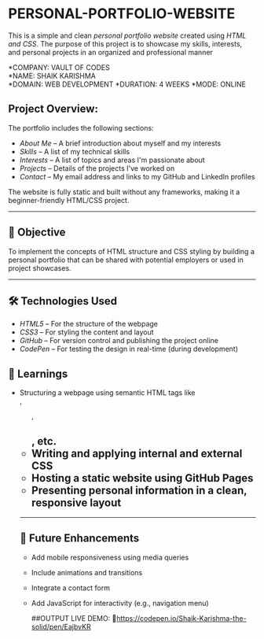 # PERSONAL-PORTFOLIO-WEBSITE

This is a simple and clean *personal portfolio website* created using *HTML and CSS*. The purpose of this project is to showcase my skills, interests, and personal projects in an organized and professional manner

*COMPANY: VAULT OF CODES  
*NAME: SHAIK KARISHMA  
*DOMAIN: WEB DEVELOPMENT 
*DURATION: 4 WEEKS 
*MODE: ONLINE


 ## Project Overview:

The portfolio includes the following sections:

- *About Me* – A brief introduction about myself and my interests
- *Skills* – A list of my technical skills
- *Interests* – A list of topics and areas I'm passionate about
- *Projects* – Details of the projects I've worked on
- *Contact* – My email address and links to my GitHub and LinkedIn profiles

The website is fully static and built without any frameworks, making it a beginner-friendly HTML/CSS project.

---

## 🎯 Objective

To implement the concepts of HTML structure and CSS styling by building a personal portfolio that can be shared with potential employers or used in project showcases.

---

## 🛠 Technologies Used

- *HTML5* – For the structure of the webpage
- *CSS3* – For styling the content and layout
- *GitHub* – For version control and publishing the project online
- *CodePen* – For testing the design in real-time (during development)

## 🧠 Learnings

- Structuring a webpage using semantic HTML tags like <section>, <ul>, <h1>, etc.
- Writing and applying internal and external CSS
- Hosting a static website using GitHub Pages
- Presenting personal information in a clean, responsive layout

---

## 🚀 Future Enhancements

- Add mobile responsiveness using media queries
- Include animations and transitions
- Integrate a contact form
- Add JavaScript for interactivity (e.g., navigation menu)


  ##OUTPUT LIVE DEMO:
  🔗https://codepen.io/Shaik-Karishma-the-solid/pen/EajbvKR

